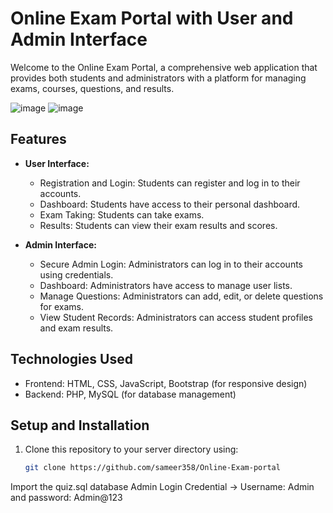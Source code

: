 # Online Exam Portal with User and Admin Interface

Welcome to the Online Exam Portal, a comprehensive web application that provides both students and administrators with a platform for managing exams, courses, questions, and results.


![image](https://github.com/sameer358/Online-Exam-portal/assets/24916603/adf9106c-7f9b-4835-9aa5-50b315316a2c)
![image](https://github.com/sameer358/Online-Exam-portal/assets/24916603/589dcf0c-b25d-4b00-bad1-9eea6c8cc0cb)


## Features

- **User Interface:**
  - Registration and Login: Students can register and log in to their accounts.
  - Dashboard: Students have access to their personal dashboard.
  - Exam Taking: Students can take exams.
  - Results: Students can view their exam results and scores.

- **Admin Interface:**
  - Secure Admin Login: Administrators can log in to their accounts using credentials.
  - Dashboard: Administrators have access to manage user lists.
  - Manage Questions: Administrators can add, edit, or delete questions for exams.
  - View Student Records: Administrators can access student profiles and exam results.

## Technologies Used

- Frontend: HTML, CSS, JavaScript, Bootstrap (for responsive design)
- Backend: PHP, MySQL (for database management)

## Setup and Installation

1. Clone this repository to your server directory using:

   ```bash
   git clone https://github.com/sameer358/Online-Exam-portal
Import the quiz.sql database 
Admin Login Credential -> Username: Admin and password: Admin@123


